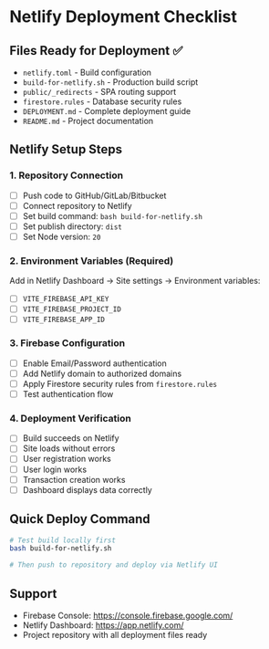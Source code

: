 # Netlify Deployment Checklist

## Files Ready for Deployment ✅

- `netlify.toml` - Build configuration
- `build-for-netlify.sh` - Production build script  
- `public/_redirects` - SPA routing support
- `firestore.rules` - Database security rules
- `DEPLOYMENT.md` - Complete deployment guide
- `README.md` - Project documentation

## Netlify Setup Steps

### 1. Repository Connection
- [ ] Push code to GitHub/GitLab/Bitbucket
- [ ] Connect repository to Netlify
- [ ] Set build command: `bash build-for-netlify.sh`
- [ ] Set publish directory: `dist`
- [ ] Set Node version: `20`

### 2. Environment Variables (Required)
Add in Netlify Dashboard → Site settings → Environment variables:
- [ ] `VITE_FIREBASE_API_KEY`
- [ ] `VITE_FIREBASE_PROJECT_ID` 
- [ ] `VITE_FIREBASE_APP_ID`

### 3. Firebase Configuration
- [ ] Enable Email/Password authentication
- [ ] Add Netlify domain to authorized domains
- [ ] Apply Firestore security rules from `firestore.rules`
- [ ] Test authentication flow

### 4. Deployment Verification
- [ ] Build succeeds on Netlify
- [ ] Site loads without errors
- [ ] User registration works
- [ ] User login works  
- [ ] Transaction creation works
- [ ] Dashboard displays data correctly

## Quick Deploy Command
```bash
# Test build locally first
bash build-for-netlify.sh

# Then push to repository and deploy via Netlify UI
```

## Support
- Firebase Console: https://console.firebase.google.com/
- Netlify Dashboard: https://app.netlify.com/
- Project repository with all deployment files ready